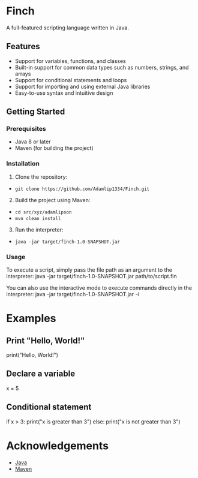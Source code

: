 # Finch 

A full-featured scripting language written in Java.

## Features
- Support for variables, functions, and classes
- Built-in support for common data types such as numbers, strings, and arrays
- Support for conditional statements and loops
- Support for importing and using external Java libraries
- Easy-to-use syntax and intuitive design

## Getting Started

### Prerequisites

- Java 8 or later
- Maven (for building the project)

### Installation

1. Clone the repository:
  * ```git clone https://github.com/Adamlip1334/Finch.git```

2. Build the project using Maven:
  * ```cd src/xyz/adamlipson```
  * ```mvn clean install```

3. Run the interpreter:
  * ```java -jar target/finch-1.0-SNAPSHOT.jar```

### Usage

To execute a script, simply pass the file path as an argument to the interpreter:
java -jar target/finch-1.0-SNAPSHOT.jar path/to/script.fin

You can also use the interactive mode to execute commands directly in the interpreter:
java -jar target/finch-1.0-SNAPSHOT.jar -i

# Examples

## Print "Hello, World!"
print("Hello, World!")

## Declare a variable
x = 5

## Conditional statement
if x > 3:
    print("x is greater than 3")
else:
    print("x is not greater than 3")

# Acknowledgements

- [Java](https://www.java.com/)
- [Maven](https://maven.apache.org/)
